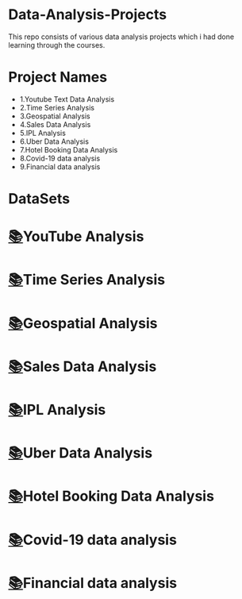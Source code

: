 # Data-Analysis-Projects
This repo consists of various data analysis projects which i had done learning through the courses.

# Project Names
* 1.Youtube Text Data Analysis
* 2.Time Series Analysis
* 3.Geospatial Analysis
* 4.Sales Data Analysis
* 5.IPL Analysis
* 6.Uber Data Analysis
* 7.Hotel Booking Data Analysis
* 8.Covid-19 data analysis
* 9.Financial data analysis


# DataSets
# [:books:](https://drive.google.com/drive/folders/12n6RFsYCdeKxUOt2XjzvggKNV4B8U7y8?usp=sharing)YouTube Analysis
# [:books:](https://drive.google.com/drive/folders/1IPrCsyQN-cJkijgvyFW_LlodVgkBUg3h?usp=sharing)Time Series Analysis
# [:books:](https://drive.google.com/drive/folders/11-EoU9ngLZIDXTa0kDJ8BDMpX2y1PnEE?usp=sharing)Geospatial Analysis
# [:books:](https://drive.google.com/drive/folders/1nx-8JpetAqu6-7Vwb832owGBaX-4vkk_?usp=sharing)Sales Data Analysis   
# [:books:](https://drive.google.com/drive/folders/1eJN2qwMmycxWsZDlTxhSVvOcV4oMkLVu?usp=sharing)IPL Analysis
# [:books:](https://drive.google.com/drive/folders/1_xhCkIzTsliu-mbFDO9D-lW4TL-RbJ70?usp=sharing)Uber Data Analysis
# [:books:](https://drive.google.com/drive/folders/164QfEKNt80I8KZxhlkaKMzD3OAFYNskS?usp=sharing)Hotel Booking Data Analysis
# [:books:](https://drive.google.com/drive/folders/1bjrX6Wn0JvdVZPJ_-gX-Mcb5P_H3bMmE?usp=sharing)Covid-19 data analysis
# [:books:](https://drive.google.com/drive/folders/14OmJENVp2KCSEN-IxsuL7YxmzzvUUhld?usp=sharing)Financial data analysis
